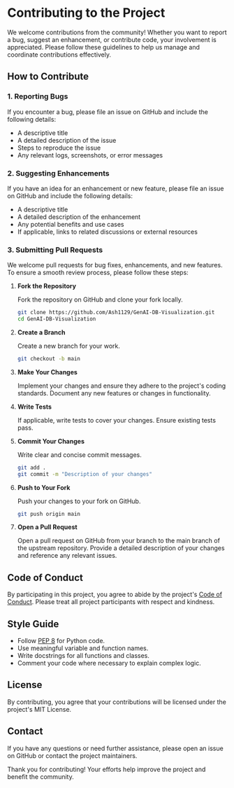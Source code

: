 # Contributing to the Project

We welcome contributions from the community! Whether you want to report a bug, suggest an enhancement, or contribute code, your involvement is appreciated. Please follow these guidelines to help us manage and coordinate contributions effectively.

## How to Contribute

### 1. Reporting Bugs

If you encounter a bug, please file an issue on GitHub and include the following details:

- A descriptive title
- A detailed description of the issue
- Steps to reproduce the issue
- Any relevant logs, screenshots, or error messages

### 2. Suggesting Enhancements

If you have an idea for an enhancement or new feature, please file an issue on GitHub and include the following details:

- A descriptive title
- A detailed description of the enhancement
- Any potential benefits and use cases
- If applicable, links to related discussions or external resources

### 3. Submitting Pull Requests

We welcome pull requests for bug fixes, enhancements, and new features. To ensure a smooth review process, please follow these steps:

1. **Fork the Repository**

   Fork the repository on GitHub and clone your fork locally.

   ```bash
   git clone https://github.com/Ash1129/GenAI-DB-Visualization.git
   cd GenAI-DB-Visualization
   ```

2. **Create a Branch**

   Create a new branch for your work.

   ```bash
   git checkout -b main
   ```

3. **Make Your Changes**

   Implement your changes and ensure they adhere to the project's coding standards. Document any new features or changes in functionality.

4. **Write Tests**

   If applicable, write tests to cover your changes. Ensure existing tests pass.

5. **Commit Your Changes**

   Write clear and concise commit messages.

   ```bash
   git add .
   git commit -m "Description of your changes"
   ```

6. **Push to Your Fork**

   Push your changes to your fork on GitHub.

   ```bash
   git push origin main
   ```

7. **Open a Pull Request**

   Open a pull request on GitHub from your branch to the main branch of the upstream repository. Provide a detailed description of your changes and reference any relevant issues.

## Code of Conduct

By participating in this project, you agree to abide by the project's [Code of Conduct](CODE_OF_CONDUCT.md). Please treat all project participants with respect and kindness.

## Style Guide

- Follow [PEP 8](https://www.python.org/dev/peps/pep-0008/) for Python code.
- Use meaningful variable and function names.
- Write docstrings for all functions and classes.
- Comment your code where necessary to explain complex logic.

## License

By contributing, you agree that your contributions will be licensed under the project's MIT License.

## Contact

If you have any questions or need further assistance, please open an issue on GitHub or contact the project maintainers.

Thank you for contributing! Your efforts help improve the project and benefit the community.
